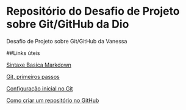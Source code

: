 # Repositório do Desafio de Projeto sobre Git/GitHub da Dio
Desafio de Projeto sobre Git/GitHub da Vanessa

##Links úteis

[Sintaxe Basica Markdown](https://www.markdownguide.org/basic-syntax/)

[Git, primeiros passos](https://brorlandi.github.io/2017/03/12/Git-primeiros-passos/)

[Configuração inicial no Git](https://git-scm.com/book/pt-br/v2/Come%C3%A7ando-Configura%C3%A7%C3%A3o-Inicial-do-Git) 

[Como criar um repositório no GitHub](https://github.com/almeidavmoura/dio-desafio-github/edit/main/README.md)
